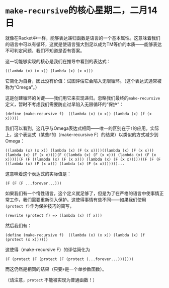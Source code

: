 # `make-recursive`的核心星期二，二月14日

就像在Racket中一样，能够表达递归函数是语言的一个基本属性。这意味着我们的语言中可以有循环，这就是使语言强大到足以成为TM等价的本质——能够表达不可判定问题，我们不知道是否有答案。

这一切能够实现的核心是我们在推导中看到的表达式：

```
((lambda (x) (x x)) (lambda (x) (x x)))
```

它简化为自身，因此没有价值：试图评估它会陷入无限循环。（这个表达式通常被称为“Omega”。）

这是创建循环的关键——我们用它来实现递归。忽略我们最终的`make-recursive`定义，暂时不考虑我们需要防止过早陷入无限循环的“保护”：

```
(define (make-recursive f)  ((lambda (x) (x x)) (lambda (x) (f (x x)))))
```

我们可以看到，这几乎与Omega表达式相同——唯一的区别在于`f`的应用。实际上，这个表达式（某些`F`的（make-recursive F）的结果）以类似的方式减少到Omega：

```
((lambda (x) (x x)) (lambda (x) (F (x x))))((lambda (x) (F (x x))) (lambda (x) (F (x x))))(F ((lambda (x) (F (x x))) (lambda (x) (F (x x)))))(F (F ((lambda (x) (F (x x))) (lambda (x) (F (x x))))))(F (F (F ((lambda (x) (F (x x))) (lambda (x) (F (x x)))))))...
```

这意味着这个表达式的实际值是：

```
(F (F (F ...forever...)))
```

如果我们有一个惰性语言，这个定义就足够了，但是为了在严格的语言中使事情正常工作，我们需要重新引入保护。这使得事情有些不同——如果我们使用`(protect f)`作为保护技巧的简写，

```
(rewrite (protect f) => (lambda (x) (f x)))
```

然后我们有：

```
(define (make-recursive f)  ((lambda (x) (x x)) (lambda (x) (f (protect (x x))))))
```

这使得（make-recursive F）的评估简化为

```
(F (protect (F (protect (F (protect (...forever...)))))))
```

而这仍然是相同的结果（只要`F`是一个单参数函数）。

（请注意，`protect` 不能被实现为普通函数！）
